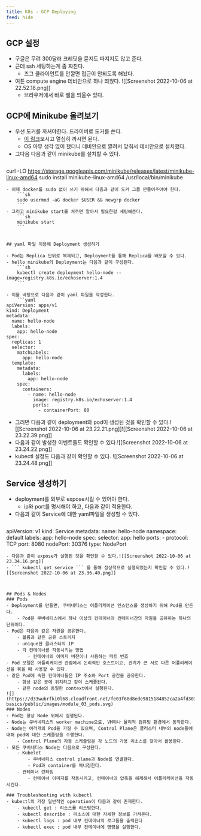 ```yaml
---
title: K8s - GCP Deploying
feed: hide
---
```

## GCP 설정
- 구글은 무려 300달러 크레딧을 묻지도 따지지도 않고 준다.
- 근데 ssh 세팅하는게 좀 짜친다.
	- 즈그 클라이언트를 안깔면 접근이 안되도록 해놨다.
- 여튼 compute engine 데비안으로 하나 띄웠다. ![[Screenshot 2022-10-06 at 22.52.18.png]]
	- 브라우저에서 바로 쉘을 띄울수 있다.

## GCP에 Minikube 올려보기
- 우선 도커를 까셔야한다. 드라이버로 도커를 쓴다.
	- [이 링크](https://docs.docker.com/engine/install/debian/ )보시고 열심히 까시면 된다.
	- OS 아무 생각 없이 했더니 데비안으로 깔려서 맞춰서 데비안으로 설치했다.
- 그다음 다음과 같이 minikube를 설치할 수 있다.
	```sh
curl -LO https://storage.googleapis.com/minikube/releases/latest/minikube-linux-amd64
sudo install minikube-linux-amd64 /usr/local/bin/minikube
```
- 이때 docker를 sudo 없이 쓰기 위해서 다음과 같이 도커 그룹 만들어주어야 한다.
	```sh
	sudo usermod -aG docker $USER && newgrp docker
	```
- 그리고 minikube start를 쳐주면 알아서 필요한걸 세팅해준다.
	```sh
	minikube start
	```


## yaml 파일 이용해 Deployment 생성하기

- Pod는 Replica 단위로 복제되고, Deployment를 통해 Replica를 배포할 수 있다.
- hello minikube의 Deployment는 다음과 같이 구성된다.
	```sh
	kubectl create deployment hello-node --image=registry.k8s.io/echoserver:1.4
	```
	
- 이를 바탕으로 다음과 같이 yaml 파일을 작성한다.
	```yaml
apiVersion: apps/v1
kind: Deployment
metadata:
  name: hello-node
  labels:
    app: hello-node
spec:
  replicas: 1
  selector:
    matchLabels:
      app: hello-node
  template:
    metadata:
      labels:
        app: hello-node
    spec:
      containers:
        - name: hello-node
          image: registry.k8s.io/echoserver:1.4
          ports:
            - containerPort: 80
```
- 그러면 다음과 같이 deployment와 pod이 생성된 것을 확인할 수 있다.![[Screenshot 2022-10-06 at 23.22.21.png]]![[Screenshot 2022-10-06 at 23.22.39.png]]
- 다음과 같이 발생한 이벤트들도 확인할 수 있다.![[Screenshot 2022-10-06 at 23.24.22.png]]
- kubectl 설정도 다음과 같이 확인할 수 있다. ![[Screenshot 2022-10-06 at 23.24.48.png]]

## Service 생성하기
- deployment를 외부로 expose시킬 수 있어야 한다.
	- ip와 port를 명시해야 하고, 다음과 같이 적용한다.
- 다음과 같이 Service에 대한 yaml파일을 생성할 수 있다.
	```yaml
apiVersion: v1
kind: Service
metadata:
  name: hello-node
  namespace: default
  labels:
    app: hello-node
spec:
  selector:
    app: hello
  ports:
    - protocol: TCP
      port: 8080
      nodePort: 30376
  type: NodePort
```
- 다음과 같이 expose가 실행된 것을 확인할 수 있다.![[Screenshot 2022-10-06 at 23.34.16.png]]
- ``` kubectl get service ``` 를 통해 정상적으로 실행되었는지 확인할 수 있다.![[Screenshot 2022-10-06 at 23.36.40.png]]



## Pods & Nodes
### Pods
- Deployment를 만들면, 쿠버네티스는 어플리케이션 인스턴스를 생성하기 위해 Pod을 만든다.
	- Pod은 쿠버네티스에서 하나 이상의 컨테이너와 컨테이너간의 자원을 공유하는 하나의 단위이다.
- Pod은 다음과 같은 자원을 공유한다.
	- 볼륨과 같은 공유 스토리지
	- unique한 클러스터의 IP
	- 각 컨테이너를 작동시키는 방법
		- 컨테이너의 이미지 버전이나 사용하는 퍼트 번호
- Pod 모델은 어플리케이션 관점에서 논리적인 호스트이고, 관계가 큰 서로 다른 어플리케이션을 묶을 때 사용할 수 있다.
- 같은 Pod에 속한 컨테이너들은 IP 주소와 Port 공간을 공유한다.
	- 항상 같은 곳에 위치하고 같이 스케줄된다.
	- 같은 node의 동일한 context에서 실행된다.
![](https://d33wubrfki0l68.cloudfront.net/fe03f68d8ede9815184852ca2a4fd30325e5d15a/98064/docs/tutorials/kubernetes-basics/public/images/module_03_pods.svg)
### Nodes
- Pod는 항상 Node 위에서 실행된다.
- Node는 쿠버네티스의 worker machine으로, VM이나 물리적 컴퓨팅 환경에서 동작한다.
- Node는 여러개의 Pod을 가질 수 있으며, Control Plane은 클러스터 내부의 node들에 대해 pod에 대한 스케줄링을 수행한다.
	- Control Plane의 자동 스케줄링은 각 노드의 가용 리소스를 찾아서 활용한다.
- 모든 쿠버네티스 Node는 다음으로 구성된다.
	- Kubelet
		- 쿠버네티스 control plane과 Node를 연결한다.
		- Pod과 container를 매니징한다.
	- 컨테이너 런타임
		- 컨테이너 이미지를 작동시키고, 컨테이너의 압축을 해제해서 어플리케이션을 작동시킨다.

### Troubleshooting with kubectl
- kubectl의 가장 일반적인 operation이 다음과 같이 존재한다.
	- kubectl get : 리소스를 리스팅한다.
	- kubectl describe : 리소스에 대한 자세한 정보를 가져온다.
	- kubectl logs : pod 내부 컨테이너의 로그들을 출력한다
	- kubectl exec : pod 내부 컨테이너에 명령을 실행한다.
